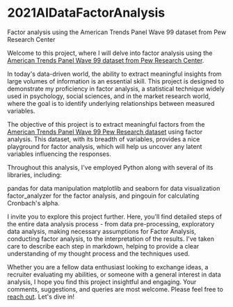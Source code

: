 # 2021AIDataFactorAnalysis
Factor analysis using the American Trends Panel Wave 99 dataset from Pew Research Center

Welcome to this project, where I will delve into factor analysis using the [American Trends Panel Wave 99 dataset from Pew Research Center](https://www.pewresearch.org/internet/dataset/american-trends-panel-wave-99/).

In today's data-driven world, the ability to extract meaningful insights from large volumes of information is an essential skill. This project is designed to demonstrate my proficiency in factor analysis, a statistical technique widely used in psychology, social sciences, and in the market research world, where the goal is to identify underlying relationships between measured variables.

The objective of this project is to extract meaningful factors from the [American Trends Panel Wave 99 Pew Research dataset](https://www.pewresearch.org/internet/dataset/american-trends-panel-wave-99/) using factor analysis. This dataset, with its breadth of variables, provides a nice playground for factor analysis, which will help us uncover any latent variables influencing the responses.

Throughout this analysis, I've employed Python along with several of its libraries, including: 

  pandas for data manipulation 
  matplotlib and 
  seaborn for data visualization 
  factor_analyzer for the factor analysis, and 
  pingouin for calculating Cronbach's alpha.

I invite you to explore this project further. Here, you'll find detailed steps of the entire data analysis process - from data pre-processing, exploratory data analysis, making necessary assumptions for Factor Analysis, conducting factor analysis, to the interpretation of the results. I've taken care to describe each step in markdown, helping to provide a clear understanding of my thought process and the techniques used.

Whether you are a fellow data enthusiast looking to exchange ideas, a recruiter evaluating my abilities, or someone with a general interest in data analysis, I hope you find this project insightful and engaging. Your comments, suggestions, and queries are most welcome. Please feel free to [reach out](mailto:lbatleah@gmail.com). Let's dive in!
